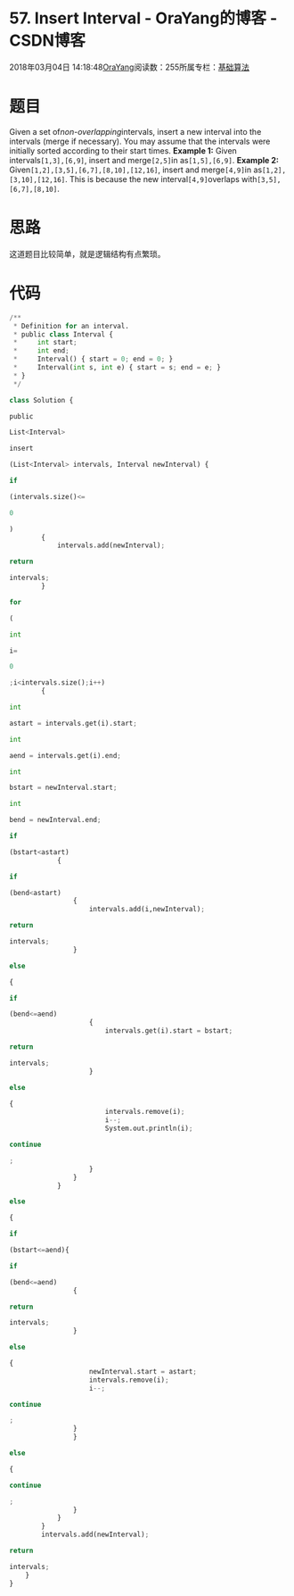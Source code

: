 
# 57. Insert Interval - OraYang的博客 - CSDN博客

2018年03月04日 14:18:48[OraYang](https://me.csdn.net/u010665216)阅读数：255所属专栏：[基础算法](https://blog.csdn.net/column/details/16604.html)



# 题目
Given a set of*non-overlapping*intervals, insert a new interval into the intervals (merge if necessary).
You may assume that the intervals were initially sorted according to their start times.
**Example 1:**
Given intervals`[1,3],[6,9]`, insert and merge`[2,5]`in as`[1,5],[6,9]`.
**Example 2:**
Given`[1,2],[3,5],[6,7],[8,10],[12,16]`, insert and merge`[4,9]`in as`[1,2],[3,10],[12,16]`.
This is because the new interval`[4,9]`overlaps with`[3,5],[6,7],[8,10]`.

# 思路
这道题目比较简单，就是逻辑结构有点繁琐。
# 代码
```python
/**
 * Definition for an interval.
 * public class Interval {
 *     int start;
 *     int end;
 *     Interval() { start = 0; end = 0; }
 *     Interval(int s, int e) { start = s; end = e; }
 * }
 */
```
```python
class Solution {
```
```python
public
```
```python
List<Interval>
```
```python
insert
```
```python
(List<Interval> intervals, Interval newInterval) {
```
```python
if
```
```python
(intervals.size()<=
```
```python
0
```
```python
)
        {
            intervals.add(newInterval);
```
```python
return
```
```python
intervals;
        }
```
```python
for
```
```python
(
```
```python
int
```
```python
i=
```
```python
0
```
```python
;i<intervals.size();i++)
        {
```
```python
int
```
```python
astart = intervals.get(i).start;
```
```python
int
```
```python
aend = intervals.get(i).end;
```
```python
int
```
```python
bstart = newInterval.start;
```
```python
int
```
```python
bend = newInterval.end;
```
```python
if
```
```python
(bstart<astart)
            {
```
```python
if
```
```python
(bend<astart)
                {
                    intervals.add(i,newInterval);
```
```python
return
```
```python
intervals;
                }
```
```python
else
```
```python
{
```
```python
if
```
```python
(bend<=aend)
                    {
                        intervals.get(i).start = bstart;
```
```python
return
```
```python
intervals;
                    }
```
```python
else
```
```python
{
                        intervals.remove(i);
                        i--;
                        System.out.println(i);
```
```python
continue
```
```python
;
                    }
                }
            }
```
```python
else
```
```python
{
```
```python
if
```
```python
(bstart<=aend){
```
```python
if
```
```python
(bend<=aend)
                {
```
```python
return
```
```python
intervals;
                }
```
```python
else
```
```python
{
                    newInterval.start = astart;
                    intervals.remove(i);
                    i--;
```
```python
continue
```
```python
;
                }
                }
```
```python
else
```
```python
{
```
```python
continue
```
```python
;
                }
            }
        }
        intervals.add(newInterval);
```
```python
return
```
```python
intervals;
    }
}
```

